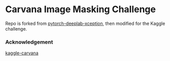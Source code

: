 # Carvana Image Masking Challenge

Repo is forked from [pytorch-deeplab-xception](https://github.com/jfzhang95/pytorch-deeplab-xception), then modified for the Kaggle challenge.

### Acknowledgement

[kaggle-carvana](https://github.com/creafz/kaggle-carvana)

